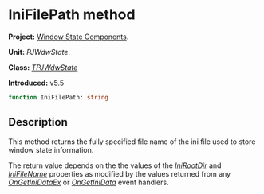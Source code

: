 # IniFilePath method #

**Project:** [Window State Components](WindowStateComponents.md).

**Unit:** _PJWdwState_.

**Class:** _[TPJWdwState](TPJWdwState.md)_

**Introduced:** v5.5

```pascal
function IniFilePath: string
```

## Description ##

This method returns the fully specified file name of the ini file used to store window state information.

The return value depends on the the values of the _[IniRootDir](TPJWdwStateIniRootDir.md)_ and _[IniFileName](TPJWdwStateIniFileName.md)_ properties as modified by the values returned from any _[OnGetIniDataEx](TPJWdwStateOnGetIniDataEx.md)_ or _[OnGetIniData](TPJWdwStateOnGetIniData.md)_ event handlers.